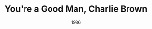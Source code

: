 ---
layout: productions
title: You're a Good Man, Charlie Brown
date: 1986
featured_image:
category:
Theatre: Players by the Sea
cast:
crew:
- Director: Michael Lipp
external_links:
---